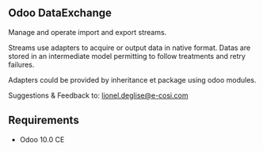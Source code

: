 Odoo DataExchange
-----------------

Manage and operate import and export streams.

Streams use adapters to acquire or output data in native format. Datas are stored in an intermediate model permitting to follow treatments and retry failures.

Adapters could be provided by inheritance et package using odoo modules.

Suggestions & Feedback to: lionel.deglise@e-cosi.com

Requirements
------------

* Odoo 10.0 CE

